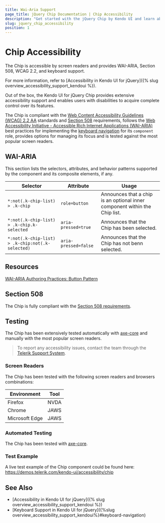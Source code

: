 ```yaml
---
title: Wai-Aria Support
page_title: jQuery Chip Documentation | Chip Accessibility
description: "Get started with the jQuery Chip by Kendo UI and learn about its accessibility support for WAI-ARIA, Section 508, and WCAG 2.2."
slug: jquery_chip_accessibility
position: 1
---
```


# Chip Accessibility

The Chip is accessible by screen readers and provides WAI-ARIA, Section 508, WCAG 2.2, and keyboard support.

 For more information, refer to [Accessibility in Kendo UI for jQuery]({% slug overview_accessibility_support_kendoui %}).




Out of the box, the Kendo UI for jQuery Chip provides extensive accessibility support and enables users with disabilities to acquire complete control over its features.


The Chip is compliant with the [Web Content Accessibility Guidelines (WCAG) 2.2 AA](https://www.w3.org/TR/WCAG22/) standards and [Section 508](https://www.section508.gov/) requirements, follows the [Web Accessibility Initiative - Accessible Rich Internet Applications (WAI-ARIA)](https://www.w3.org/WAI/ARIA/apg/) best practices for implementing the [keyboard navigation](#keyboard-navigation) for its `component` role, provides options for managing its focus and is tested against the most popular screen readers.

## WAI-ARIA


This section lists the selectors, attributes, and behavior patterns supported by the component and its composite elements, if any.

| Selector | Attribute | Usage |
| -------- | --------- | ----- |
| `*:not(.k-chip-list) > .k-chip` | `role=button` | Announces that a chip is an optional inner component within the Chip list. |
| `*:not(.k-chip-list) > .k-chip.k-selected` | `aria-pressed=true` | Announces that the Chip has been selected. |
| `*:not(.k-chip-list) > .k-chip:not(.k-selected)` | `aria-pressed=false` | Announces that the Chip has not benn selected. |

## Resources

[WAI-ARIA Authoring Practices: Button Pattern](https://www.w3.org/WAI/ARIA/apg/patterns/button/)

## Section 508


The Chip is fully compliant with the [Section 508 requirements](http://www.section508.gov/).

## Testing


The Chip has been extensively tested automatically with [axe-core](https://github.com/dequelabs/axe-core) and manually with the most popular screen readers.

> To report any accessibility issues, contact the team through the [Telerik Support System](https://www.telerik.com/account/support-center).

### Screen Readers


The Chip has been tested with the following screen readers and browsers combinations:

| Environment | Tool |
| ----------- | ---- |
| Firefox | NVDA |
| Chrome | JAWS |
| Microsoft Edge | JAWS |



### Automated Testing
The Chip has been tested with [axe-core](https://github.com/dequelabs/axe-core).
### Test Example
A live test example of the Chip component could be found here: https://demos.telerik.com/kendo-ui/accessibility/chip
## See Also
* [Accessibility in Kendo UI for jQuery]({% slug overview_accessibility_support_kendoui %})
* [Keyboard Support in Kendo UI for jQuery]({%slug overview_accessibility_support_kendoui%}#keyboard-navigation)
